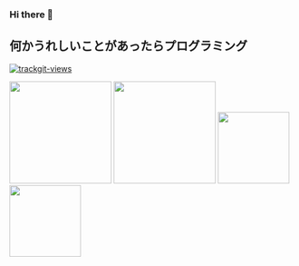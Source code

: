 ### Hi there 👋
## 何かうれしいことがあったらプログラミング
<a href="https://trackgit.com">
<img src="https://us-central1-trackgit-analytics.cloudfunctions.net/token/ping/l9sjc99a6uprtzz8vyvl" alt="trackgit-views" />
</a>
<p>
  <img height="180px" src="https://github-readme-stats.vercel.app/api?username=256-daisuki&theme=dark"/>
  <img height="180px" src="https://github-readme-stats.vercel.app/api/top-langs/?username=256-daisuki&layout=compact&theme=dark"/>
  <a href="https://github.com/256-daisuki/256server">
    <img height="126px" src="https://github-readme-stats.vercel.app/api/pin/?username=256-daisuki&repo=256server&theme=dark"/>
  </a>
  <a href="https://github.com/256-daisuki/Electron">
    <img height="126px" src="https://github-readme-stats.vercel.app/api/pin/?username=256-daisuki&repo=Electron&theme=dark"/>
  </a>
</p>

